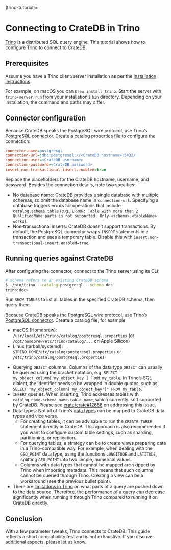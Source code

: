 (trino-tutorial)=
# Connecting to CrateDB in Trino

[Trino](https://trino.io/) is a distributed SQL query engine. This tutorial shows how to configure Trino to connect to CrateDB.

## Prerequisites

Assume you have a Trino client/server installation as per the [installation instructions](https://trino.io/docs/current/installation.html).

For example, on macOS you can `brew install trino`. Start the server with `trino-server run` from your installation’s `bin` directory. Depending on your installation, the command and paths may differ.

## Connector configuration

Because CrateDB speaks the PostgreSQL wire protocol, use Trino’s [PostgreSQL connector](https://trino.io/docs/current/connector/postgresql.html). Create a catalog properties file to configure the connection:

```ini
connector.name=postgresql
connection-url=jdbc:postgresql://<CrateDB hostname>:5432/
connection-user=<CrateDB username>
connection-password=<CrateDB password>
insert.non-transactional-insert.enabled=true
```

Replace the placeholders for the CrateDB hostname, username, and password. Besides the connection details, note two specifics:

* No database name: CrateDB provides a single database with multiple schemas, so omit the database name in `connection-url`. Specifying a database triggers errors for operations that include `catalog.schema.table` (e.g., `ERROR: Table with more than 2 QualifiedName parts is not supported. Only <schema>.<tableName> works`).
* Non‑transactional inserts: CrateDB doesn’t support transactions. By default, the PostgreSQL connector wraps `INSERT` statements in a transaction and uses a temporary table. Disable this with `insert.non-transactional-insert.enabled=true`.

## Running queries against CrateDB

After configuring the connector, connect to the Trino server using its CLI:

```bash
# schema refers to an existing CrateDB schema
$ ./bin/trino --catalog postgresql --schema doc
trino:doc>
```

Run `SHOW TABLES` to list all tables in the specified CrateDB schema, then query them.

Because CrateDB speaks the PostgreSQL wire protocol, use Trino’s [PostgreSQL connector](https://trino.io/docs/current/connector/postgresql.html). Create a catalog file, for example:

- macOS (Homebrew): `/usr/local/etc/trino/catalog/postgresql.properties` (or `/opt/homebrew/etc/trino/catalog/...` on Apple Silicon)
- Linux (tarball/systemd): `$TRINO_HOME/etc/catalog/postgresql.properties` or `/etc/trino/catalog/postgresql.properties`

* Querying `OBJECT` columns: Columns of the data type `OBJECT` can usually be queried using the bracket notation, e.g. `SELECT my_object_column['my_object_key'] FROM my_table`. In Trino’s SQL dialect, the identifier needs to be wrapped in double quotes, such as `SELECT "my_object_column['my_object_key']" FROM my_table`.
* `INSERT` queries: When inserting, Trino addresses tables with `catalog_name.schema_name.table_name`, which currently isn't supported by CrateDB. Please see [crate/crate#12658](https://github.com/crate/crate/issues/12658) on addressing this issue.
* Data types: Not all of Trino’s [data types](https://trino.io/docs/current/language/types.html) can be mapped to CrateDB data types and vice versa.
  * For creating tables, it can be advisable to run the `CREATE TABLE` statement directly in CrateDB. This approach is also recommended if you want to configure custom table settings, such as sharding, partitioning, or replication.
  * For querying tables, a strategy can be to create views preparing data in a Trino-compatible way. For example, when dealing with the `GEO_POINT` data type, using the functions `LONGITUDE` and `LATITUDE`, splitting `GEO_POINT` into two simple, numerical values.
  * Columns with data types that cannot be mapped are skipped by Trino when importing metadata. This means that such columns cannot be queried through Trino. Creating a view can be a workaround (see the previous bullet point).
* There are [limitations in Trino](https://trino.io/docs/current/optimizer/pushdown.html) on what parts of a query are pushed down to the data source. Therefore, the performance of a query can decrease significantly when running it through Trino compared to running it on CrateDB directly.

## Conclusion

With a few parameter tweaks, Trino connects to CrateDB. This guide reflects a
short compatibility test and is not exhaustive. If you discover additional
aspects, please let us know.

